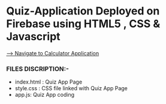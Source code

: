 # Quiz-Application Deployed on Firebase using HTML5 , CSS & Javascript


[--> Navigate to Calculator Application](https://quiz-application-31e9b.web.app/)

### FILES DISCRIPTION:-

* index.html : Quiz App Page
* style.css  : CSS file linked with Quiz App Page
* app.js: Quiz App coding
